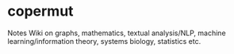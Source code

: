 # copermut

Notes Wiki on graphs, mathematics, textual analysis/NLP, machine learning/information theory, systems biology, statistics etc.
